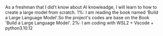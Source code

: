 As a freshman that I did't know about AI knowleadge, I will learn to how to create a large model from scratch.
1%: I am reading the book named 'Build a Large Language Model'.So the project's codes are base on the Book 'Build a Large Language Model'.
2%: I am coding with WSL2 + Vscode + python3.10.12

